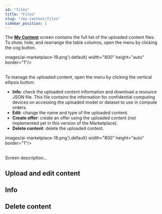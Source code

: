 ```yaml
---
id: "files"
title: "Files"
slug: "/my-content/files"
sidebar_position: 1
---
```


The [**My Content**](https://beta.marketplace.superprotocol.com/my-content) screen contains the full list of the uploaded content files. To show, hide, and rearrange the table columns, open the menu by clicking the cog button.

images/ai-marketplace-19.png').default} width="800" height="auto" border="1"/>
<br/>
<br/>

To manage the uploaded content, open the menu by clicking the vertical ellipsis button:

- **Info**: check the uploaded content information and download a resource JSON file. This file contains the information for confidential computing devices on accessing the uploaded model or dataset to use in compute orders.
- **Edit**: change the name and type of the uploaded content.
- **Create offer**: create an offer using the uploaded content (not implemented yet in this version of the Marketplace).
- **Delete content**: delete the uploaded content.

images/ai-marketplace-18.png').default} width="800" height="auto" border="1"/>
<br/>
<br/>

Screen description...

## Upload and edit content

## Info

## Delete content